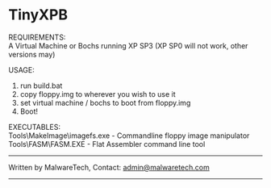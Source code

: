 TinyXPB
=======

REQUIREMENTS:  
A Virtual Machine or Bochs running XP SP3 (XP SP0 will not work, other versions may)


USAGE:  
1. run build.bat  
2. copy floppy.img to wherever you wish to use it  
4. set virtual machine / bochs to boot from floppy.img  
6. Boot!  


EXECUTABLES:  
Tools\MakeImage\imagefs.exe - Commandline floppy image manipulator  
Tools\FASM\FASM.EXE - Flat Assembler command line tool  
__________________________________________________________
Written by MalwareTech, Contact: admin@malwaretech.com
__________________________________________________________
